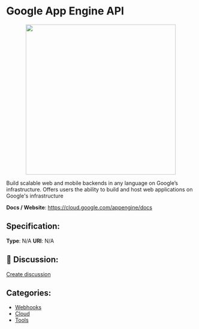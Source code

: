 # Google App Engine API
<p align="center">
    <img width="400" src="https://raw.githubusercontent.com/apis-list/apis-list/main/apis/google-app-engine-api/logo_256x256.png" />
</p>

Build scalable web and mobile backends in any language on Google’s infrastructure. Offers users the ability to build and host web applications on Google's infrastructure

**Docs / Website**: https://cloud.google.com/appengine/docs

## Specification:
**Type**:  N/A 
**URI**:  N/A 

## 💬 Discussion:
[Create discussion](https://github.com/apis-list/apis-list/discussions/new)

## Categories:
- [Webhooks](https://github.com/apis-list/apis-list#webhooks)
- [Cloud](https://github.com/apis-list/apis-list#cloud)
- [Tools](https://github.com/apis-list/apis-list#tools)



